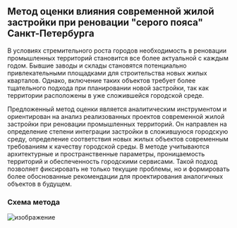 ## Метод оценки влияния современной жилой застройки при реновации "серого пояса" Санкт-Петербурга

В условиях стремительного роста городов необходимость в реновации промышленных территорий становится все более актуальной с каждым годом. Бывшие заводы и склады становятся потенциально привлекательными площадками для строительства новых жилых кварталов. Однако, включение таких объектов требует более тщательного подхода при планировании новой застройки, так как территории расположены в уже сложившейся городской среде.

Предложенный метод оценки является аналитическим инструментом и ориентирован на анализ реализованных проектов современной жилой застройки при реновации промышленных территорий. Он направлен на определение степени интеграции застройки в сложившуюся городскую среду, определение соответствия новых жилых объектов современным требованиям к качеству городской среды. В методе учитываются архитектурные и пространственные параметры, проницаемость территорий и обеспеченность городскими сервисами. Такой подход позволяет фиксировать не только текущие проблемы, но и формировать более обоснованные рекомендации для проектирования аналогичных объектов в будущем. 

### Схема метода
![изображение](https://github.com/user-attachments/assets/569bebbd-fa5e-43f8-bafd-a73faf9f0e4d)

